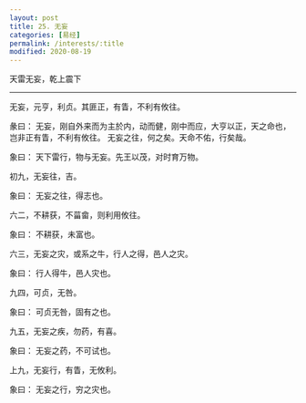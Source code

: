 ```yaml
---
layout: post
title: 25. 无妄
categories: [易经]
permalink: /interests/:title
modified: 2020-08-19
---
```


天雷无妄，乾上震下

---

无妄，元亨，利贞。其匪正，有眚，不利有攸往。

彖曰： 无妄，刚自外来而为主於内，动而健，刚中而应，大亨以正，天之命也，岂非正有眚，不利有攸往。
无妄之往，何之矣。天命不佑，行矣哉。

象曰： 天下雷行，物与无妄。先王以茂，对时育万物。

初九，无妄往，吉。

象曰： 无妄之往，得志也。

六二，不耕获，不菑畲，则利用攸往。

象曰： 不耕获，未富也。

六三，无妄之灾，或系之牛，行人之得，邑人之灾。

象曰： 行人得牛，邑人灾也。

九四，可贞，无咎。

象曰： 可贞无咎，固有之也。

九五，无妄之疾，勿药，有喜。

象曰： 无妄之药，不可试也。

上九，无妄行，有眚，无攸利。

象曰： 无妄之行，穷之灾也。
